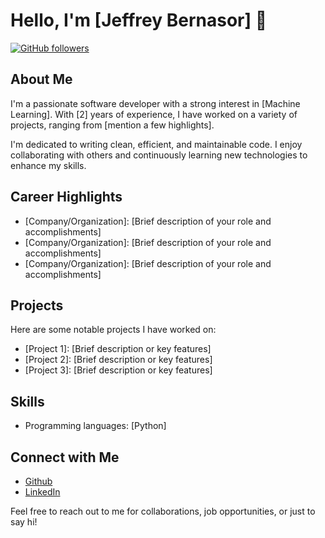 # Hello, I'm [Jeffrey Bernasor] 👋

[![GitHub followers](https://img.shields.io/github/followers/your-username.svg?style=social)](https://github.com/bernasor)

## About Me

I'm a passionate software developer with a strong interest in [Machine Learning]. With [2] years of experience, I have worked on a variety of projects, ranging from [mention a few highlights].

I'm dedicated to writing clean, efficient, and maintainable code. I enjoy collaborating with others and continuously learning new technologies to enhance my skills.

## Career Highlights

- [Company/Organization]: [Brief description of your role and accomplishments]
- [Company/Organization]: [Brief description of your role and accomplishments]
- [Company/Organization]: [Brief description of your role and accomplishments]

## Projects

Here are some notable projects I have worked on:

- [Project 1]: [Brief description or key features]
- [Project 2]: [Brief description or key features]
- [Project 3]: [Brief description or key features]

## Skills

- Programming languages: [Python]

## Connect with Me

- [Github](https://github.com/bernasor)
- [LinkedIn]([https://www.linkedin.com/in/your-linkedin-profile](https://www.linkedin.com/in/jeffrey-bernasor-666321240/))

Feel free to reach out to me for collaborations, job opportunities, or just to say hi!

